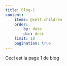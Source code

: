 ```yaml
---
title: Blog-1
content:
    items: @self.children
    order:
        by: date
        dir: desc
    limit: 10
    pagination: true
---
```


Ceci est la page 1 de blog
